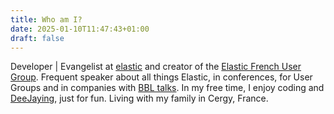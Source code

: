 ```yaml
---
title: Who am I?
date: 2025-01-10T11:47:43+01:00
draft: false
---
```


Developer | Evangelist at [elastic](https://elastic.co) and creator of the [Elastic French User Group](https://www.meetup.com/elasticfr/). Frequent speaker about all things Elastic, in conferences, for User Groups and in companies with [BBL talks](https://david.pilato.fr/blog/2024-08-01-free-lunches-for-opensource-engineers). In my free time, I enjoy coding and [DeeJaying](http://djdadoo.pilato.fr/), just for fun. Living with my family in Cergy, France.
